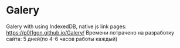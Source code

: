 # Galery
 Galery with using IndexedDB, native js
 link pages: https://p0l1gon.github.io/Galery/
 Времени потрачено на разработку сайта: 5 дней(по 4-6 часов работы каждый)
